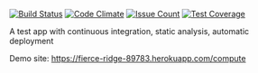 [![Build Status](https://travis-ci.org/asdemirci/demoappodev.svg?branch=master)](https://travis-ci.org/asdemirci/demoappodev)
[![Code Climate](https://codeclimate.com/github/asdemirci/demoappodev/badges/gpa.svg)](https://codeclimate.com/github/asdemirci/demoappodev)
[![Issue Count](https://codeclimate.com/github/asdemirci/demoappodev/badges/issue_count.svg)](https://codeclimate.com/github/asdemirci/demoappodev)
[![Test Coverage](https://codeclimate.com/github/asdemirci/demoappodev/badges/coverage.svg)](https://codeclimate.com/github/asdemirci/demoappodev/coverage)

A test app with continuous integration, static analysis, automatic deployment

Demo site: https://fierce-ridge-89783.herokuapp.com/compute

